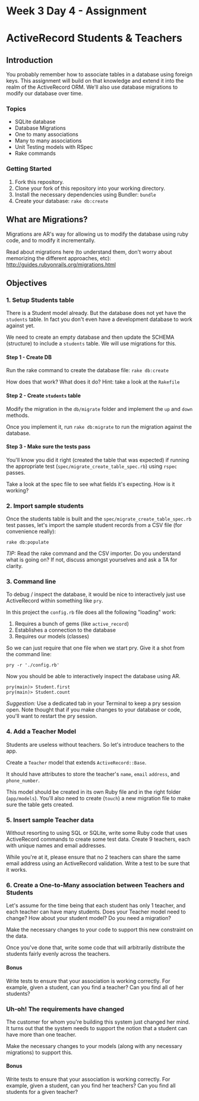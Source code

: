 Week 3 Day 4 - Assignment
===========================

# ActiveRecord Students & Teachers

## Introduction

You probably remember how to associate tables in a database using foreign keys. This assignment will build on that knowledge and extend it into the realm of the ActiveRecord ORM. We'll also use database migrations to modify our database over time.

### Topics

* SQLite database
* Database Migrations
* One to many associations
* Many to many associations
* Unit Testing models with RSpec
* Rake commands

### Getting Started

1. Fork this repository.
2. Clone your fork of this repository into your working directory.
3. Install the necessary dependencies using Bundler: `bundle`
4. Create your database: `rake db:create`

## What are Migrations?

Migrations are AR's way for allowing us to modify the database using ruby code, and to modify it incrementally.

Read about migrations here (to understand them, don't worry about memorizing the different approaches, etc): <http://guides.rubyonrails.org/migrations.html>

## Objectives

### 1. Setup Students table

There is a Student model already. But the database does not yet have the `students` table. In fact you don't even have a development database to work against yet.

We need to create an empty database and then update the SCHEMA (structure) to include a `students` table. We will use migrations for this.

#### Step 1 - Create DB

Run the rake command to create the database file: `rake db:create`

How does that work? What does it do? Hint: take a look at the `Rakefile`

#### Step 2 - Create `students` table

Modify the migration in the `db/migrate` folder and implement the `up` and `down` methods.

Once you implement it, run `rake db:migrate` to run the migration against the database.

#### Step 3 - Make sure the tests pass

You'll know you did it right (created the table that was expected) if running the appropriate test (`spec/migrate_create_table_spec.rb`) using `rspec` passes.

Take a look at the spec file to see what fields it's expecting. How is it working?

### 2. Import sample students

Once the students table is built and the `spec/migrate_create_table_spec.rb` test passes, let's import the sample student records from a CSV file (for convenience really):

    rake db:populate

_TIP:_ Read the rake command and the CSV importer. Do you understand what is going on? If not, discuss amongst yourselves and ask a TA for clarity.

### 3. Command line

To debug / inspect the database, it would be nice to interactively just use ActiveRecord within something like `pry`.

In this project the `config.rb` file does all the following "loading" work:
1. Requires a bunch of gems (like `active_record`)
2. Establishes a connection to the database
3. Requires our models (classes)

So we can just require that one file when we start pry. Give it a shot from the command line:

    pry -r './config.rb'

Now you should be able to interactively inspect the database using AR.

    pry(main)> Student.first
    pry(main)> Student.count

_Suggestion:_ Use a dedicated tab in your Terminal to keep a pry session open. Note thought that if you make changes to your database or code, you'll want to restart the pry session.

### 4. Add a Teacher Model

Students are useless without teachers. So let's introduce teachers to the app.

Create a `Teacher` model that extends `ActiveRecord::Base`.

It should have attributes to store the teacher's `name`, `email` `address`, and `phone_number`.

This model should be created in its own Ruby file and in the right folder (`app/models`). You'll also need to create (`touch`) a new migration file to make sure the table gets created.

### 5. Insert sample Teacher data

Without resorting to using SQL or SQLite, write some Ruby code that uses ActiveRecord commands to create some test data. Create 9 teachers, each with unique names and email addresses.

While you're at it, please ensure that no 2 teachers can share the same email address using an ActiveRecord validation. Write a test to be sure that it works.

### 6. Create a One-to-Many association between Teachers and Students

Let's assume for the time being that each student has only 1 teacher, and each teacher can have many students. Does your Teacher model need to change? How about your student model? Do you need a migration?

Make the necessary changes to your code to support this new constraint on the data.

Once you've done that, write some code that will arbitrarily distribute the students fairly evenly across the teachers.

#### Bonus
Write tests to ensure that your association is working correctly. For example, given a student, can you find a teacher? Can you find all of her students?

### Uh-oh! The requirements have changed
The customer for whom you're building this system just changed her mind. It turns out that the system needs to support the notion that a student can have more than one teacher.

Make the necessary changes to your models (along with any necessary migrations) to support this.

#### Bonus
Write tests to ensure that your association is working correctly. For example, given a student, can you find her teachers? Can you find all students for a given teacher?
